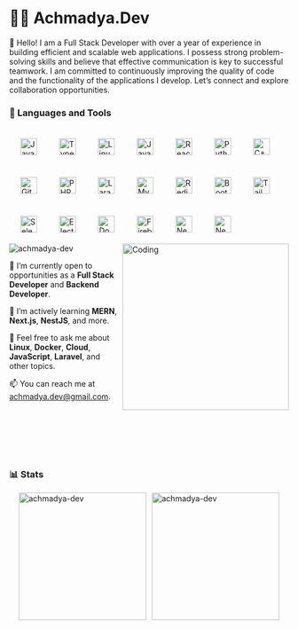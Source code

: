 # 🏄‍♂️ Achmadya.Dev

🌟 Hello! I am a Full Stack Developer with over a year of experience in building efficient and scalable web applications. I possess strong problem-solving skills and believe that effective communication is key to successful teamwork. I am committed to continuously improving the quality of code and the functionality of the applications I develop. Let’s connect and explore collaboration opportunities.

### 🧰 Languages and Tools

<img align="left" alt="Java" width="30px" style="padding:10px;margin:10px;" src="https://cdn.jsdelivr.net/gh/devicons/devicon/icons/java/java-original.svg"/>
<img align="left" alt="TypeScript" width="30px" style="padding:10px;margin:10px;" src="https://cdn.jsdelivr.net/gh/devicons/devicon/icons/typescript/typescript-plain.svg" />
<img align="left" alt="Linux" width="30px" style="padding:10px;margin:10px;" src="https://cdn.jsdelivr.net/gh/devicons/devicon/icons/linux/linux-original.svg" />
<img align="left" alt="JavaScript" width="30px" style="padding:10px;margin:10px;" src="https://cdn.jsdelivr.net/gh/devicons/devicon/icons/javascript/javascript-plain.svg" />
<img align="left" alt="React" width="30px" style="padding:10px;margin:10px;" src="https://cdn.jsdelivr.net/gh/devicons/devicon/icons/react/react-original.svg" />
<img align="left" alt="Python" width="30px" style="padding:10px;margin:10px;" src="https://cdn.jsdelivr.net/gh/devicons/devicon/icons/python/python-plain.svg" />
<img align="left" alt="C++" width="30px" style="padding:10px;margin:10px;" src="https://cdn.jsdelivr.net/gh/devicons/devicon/icons/cplusplus/cplusplus-original.svg" />
<img align="left" alt="GitHub" width="30px" style="padding:10px;margin:10px;" src="https://cdn.jsdelivr.net/gh/devicons/devicon/icons/github/github-original.svg" />
<img align="left" alt="PHP" width="30px" style="padding:10px;margin:10px;" src="https://cdn.jsdelivr.net/gh/devicons/devicon/icons/php/php-original.svg" />
<img align="left" alt="Laravel" width="30px" style="padding:10px;margin:10px;" src="https://cdn.jsdelivr.net/gh/devicons/devicon/icons/laravel/laravel-original.svg" />
<img align="left" alt="MySQL" width="30px" style="padding:10px;margin:10px;" src="https://cdn.jsdelivr.net/gh/devicons/devicon/icons/mysql/mysql-original.svg" />
<img align="left" alt="Redis" width="30px" style="padding:10px;margin:10px;" src="https://cdn.jsdelivr.net/gh/devicons/devicon/icons/redis/redis-original.svg" />
<img align="left" alt="Bootstrap" width="30px" style="padding:10px;margin:10px;" src="https://cdn.jsdelivr.net/gh/devicons/devicon/icons/bootstrap/bootstrap-original.svg" />
<img align="left" alt="TailwindCSS" width="30px" style="padding:10px;margin:10px;" src="https://cdn.jsdelivr.net/gh/devicons/devicon/icons/tailwindcss/tailwindcss-original.svg" />
<img align="left" alt="Selenium" width="30px" style="padding:10px;margin:10px;" src="https://cdn.jsdelivr.net/gh/devicons/devicon/icons/selenium/selenium-original.svg" />
<img align="left" alt="Electron" width="30px" style="padding:10px;margin:10px;" src="https://cdn.jsdelivr.net/gh/devicons/devicon/icons/electron/electron-original.svg" />
<img align="left" alt="Docker" width="30px" style="padding:10px;margin:10px;" src="https://cdn.jsdelivr.net/gh/devicons/devicon/icons/docker/docker-original.svg" />
<img align="left" alt="Firebase" width="30px" style="padding:10px;margin:10px;" src="https://cdn.jsdelivr.net/gh/devicons/devicon/icons/firebase/firebase-original.svg" />
<img align="left" alt="Next.js" width="30px" style="padding:10px;margin:10px;" src="https://cdn.jsdelivr.net/gh/devicons/devicon/icons/nextjs/nextjs-original.svg" />
<img align="left" alt="NestJS" width="30px" style="padding:10px;margin:10px;" src="https://cdn.jsdelivr.net/gh/devicons/devicon/icons/nestjs/nestjs-original.svg" />
<br />

#
<img align="right" alt="Coding" height="300" src="https://i.imgflip.com/4vmixg.jpg">
<p align="left"> <img src="https://komarev.com/ghpvc/?username=achmadya-dev&label=Profile%20views&color=0e75b6&style=flat" alt="achmadya-dev" /> </p>

🚀 I’m currently open to opportunities as a **Full Stack Developer** and **Backend Developer**.

🌿 I’m actively learning **MERN**, **Next.js**, **NestJS**, and more.

💬 Feel free to ask me about **Linux**, **Docker**, **Cloud**, **JavaScript**, **Laravel**, and other topics.

📫 You can reach me at achmadya.dev@gmail.com.

<br />
<br />
<br />
<br />

#

### 📊 Stats

<div style="display: flex; justify-content: center; align-items: center;">
    <img align="center" src="https://github-readme-stats.vercel.app/api/top-langs?username=achmadya-dev&show_icons=true&locale=en&layout=compact&theme=dracula" alt="achmadya-dev" style="margin-right: 10px; height: 230px;" />
    <img align="center" src="https://github-readme-streak-stats.herokuapp.com/?user=achmadya-dev&theme=dracula" alt="achmadya-dev" style="height: 230px;" />
</div>


